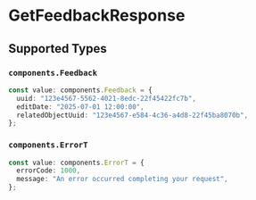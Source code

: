 # GetFeedbackResponse


## Supported Types

### `components.Feedback`

```typescript
const value: components.Feedback = {
  uuid: "123e4567-5562-4021-8edc-22f45422fc7b",
  editDate: "2025-07-01 12:00:00",
  relatedObjectUuid: "123e4567-e584-4c36-a4d8-22f45ba8070b",
};
```

### `components.ErrorT`

```typescript
const value: components.ErrorT = {
  errorCode: 1000,
  message: "An error occurred completing your request",
};
```

